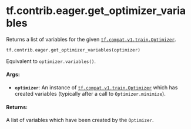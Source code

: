 <div itemscope itemtype="http://developers.google.com/ReferenceObject">
<meta itemprop="name" content="tf.contrib.eager.get_optimizer_variables" />
<meta itemprop="path" content="Stable" />
</div>

# tf.contrib.eager.get_optimizer_variables

Returns a list of variables for the given <a href="../../../tf/train/Optimizer.md"><code>tf.compat.v1.train.Optimizer</code></a>.

``` python
tf.contrib.eager.get_optimizer_variables(optimizer)
```

<!-- Placeholder for "Used in" -->

Equivalent to `optimizer.variables()`.

#### Args:


* <b>`optimizer`</b>: An instance of <a href="../../../tf/train/Optimizer.md"><code>tf.compat.v1.train.Optimizer</code></a> which has created
  variables (typically after a call to `Optimizer.minimize`).


#### Returns:

A list of variables which have been created by the `Optimizer`.
